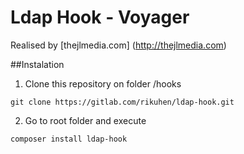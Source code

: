 # Ldap Hook - Voyager

Realised by [thejlmedia.com] (http://thejlmedia.com)

##Instalation

1. Clone this repository on folder /hooks
```
git clone https://gitlab.com/rikuhen/ldap-hook.git
```

2. Go to root folder and execute 
```
composer install ldap-hook
```
